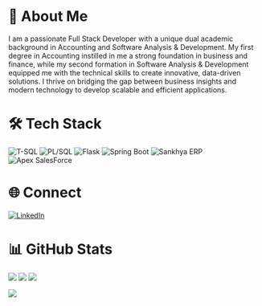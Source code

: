 # 💫 About Me

I am a passionate Full Stack Developer with a unique dual academic background in Accounting and Software Analysis & Development. My first degree in Accounting instilled in me a strong foundation in business and finance, while my second formation in Software Analysis & Development equipped me with the technical skills to create innovative, data-driven solutions. I thrive on bridging the gap between business insights and modern technology to develop scalable and efficient applications.

# 🛠️ Tech Stack

![T-SQL](https://img.shields.io/badge/T--SQL-CC2927?style=for-the-badge&logo=sql-server&logoColor=white)
![PL/SQL](https://img.shields.io/badge/PL--SQL-0033AD?style=for-the-badge&logo=oracle&logoColor=white)
![Flask](https://img.shields.io/badge/Flask-000000?style=for-the-badge&logo=flask&logoColor=white)
![Spring Boot](https://img.shields.io/badge/Spring_Boot-6DB33F?style=for-the-badge&logo=springboot&logoColor=white)
![Sankhya ERP](https://img.shields.io/badge/Sankhya_ERP-FF6600?style=for-the-badge)
![Apex SalesForce](https://img.shields.io/badge/Apex_SalesForce-1798c1?style=for-the-badge)

# 🌐 Connect

[![LinkedIn](https://img.shields.io/badge/LinkedIn-%230077B5.svg?style=for-the-badge&logo=linkedin&logoColor=white)](https://www.linkedin.com/in/lucas-damasceno-821983169/)

# 📊 GitHub Stats

![](https://github-readme-stats.vercel.app/api?username=Lucasvdalves&theme=dark&hide_border=false&include_all_commits=false&count_private=false)
![](https://github-readme-streak-stats.herokuapp.com/?user=Lucasvdalves&theme=dark&hide_border=false)
![](https://github-readme-stats.vercel.app/api/top-langs/?username=Lucasvdalves&theme=dark&hide_border=false&include_all_commits=false&count_private=false&layout=compact)

[![](https://visitcount.itsvg.in/api?id=Lucasvdalves&icon=0&color=0)](https://visitcount.itsvg.in)
